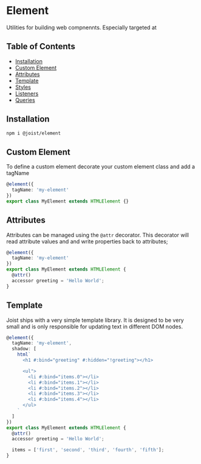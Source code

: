 # Element

Utilities for building web compnennts. Especially targeted at

## Table of Contents

- [Installation](#installation)
- [Custom Element](#custom-element)
- [Attributes](#attributes)
- [Template](#template)
- [Styles](#styles)
- [Listeners](#listeners)
- [Queries](#queries)

## Installation

```BASH
npm i @joist/element
```

## Custom Element

To define a custom element decorate your custom element class and add a tagName

```ts
@element({
  tagName: 'my-element'
})
export class MyElement extends HTMLElement {}
```

## Attributes

Attributes can be managed using the `@attr` decorator. This decorator will read attribute values and and write properties back to attributes;

```ts
@element({
  tagName: 'my-element'
})
export class MyElement extends HTMLElement {
  @attr()
  accessor greeting = 'Hello World';
}
```

## Template

Joist ships with a very simple template library. It is designed to be very small and is only responsible for updating text in different DOM nodes.

```ts
@element({
  tagName: 'my-element',
  shadow: [
    html`
      <h1 #:bind="greeting" #:hidden="!greeting"></h1>

      <ul">
        <li #:bind="items.0"></li>
        <li #:bind="items.1"></li>
        <li #:bind="items.2"></li>
        <li #:bind="items.3"></li>
        <li #:bind="items.4"></li>
      </ul>
    `
  ]
})
export class MyElement extends HTMLElement {
  @attr()
  accessor greeting = 'Hello World';

  items = ['first', 'second', 'third', 'fourth', 'fifth'];
}
```
